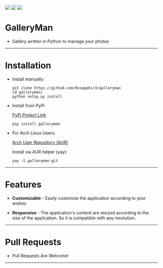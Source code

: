 <img src="https://img.shields.io/github/issues/0xsapphir3/galleryman?color=%232E3440&label=Issues&style=for-the-badge"> <img src="https://img.shields.io/github/forks/0xsapphir3/galleryman?color=%232E3440&label=Forks&style=for-the-badge"> <img src="https://img.shields.io/github/stars/0xsapphir3/galleryman?color=%232E3440&style=for-the-badge">

# GalleryMan

 - Gallery written in Python to manage your photos

<hr>

# Installation

 - Install manually:

    ```
    git clone https://github.com/0xsapphir3/galleryman
    cd galleryman/
    python setup.py install
    ```
 
- Install from PyPi
    
    <a href="https://pypi.org/project/galleryman/">PyPi Project Link</a>
    
    ```
    pip install galleryman
    ```
    
- For Arch Linux Users:

    <a href="https://aur.archlinux.org/packages/galleryman-git/">Arch User Repository (AUR) </a>
    
    Install via AUR helper (yay):

    ```
    yay -S galleryman-git
    ```

<hr>

# Features

- **Customizable** - Easily customize the application according to your wishes

- **Responsive** - The application's content are resized according to the size of the application. So it is compatible with any resolution.

<hr>

# Pull Requests

- Pull Requests Are Welcome!

<hr>
